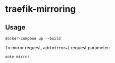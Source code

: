 # traefik-mirroring

## Usage

```
docker-compose up --build
```

To mirror request, add `mirror=1` request parameter:

```
make mirror
```
